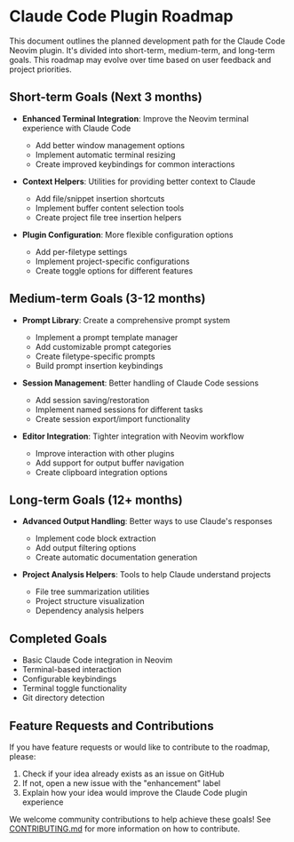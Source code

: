 # Claude Code Plugin Roadmap

This document outlines the planned development path for the Claude Code Neovim plugin. It's divided into short-term, medium-term, and long-term goals. This roadmap may evolve over time based on user feedback and project priorities.

## Short-term Goals (Next 3 months)

- **Enhanced Terminal Integration**: Improve the Neovim terminal experience with Claude Code
  - Add better window management options
  - Implement automatic terminal resizing
  - Create improved keybindings for common interactions

- **Context Helpers**: Utilities for providing better context to Claude
  - Add file/snippet insertion shortcuts
  - Implement buffer content selection tools
  - Create project file tree insertion helpers

- **Plugin Configuration**: More flexible configuration options
  - Add per-filetype settings
  - Implement project-specific configurations
  - Create toggle options for different features

## Medium-term Goals (3-12 months)

- **Prompt Library**: Create a comprehensive prompt system
  - Implement a prompt template manager
  - Add customizable prompt categories
  - Create filetype-specific prompts
  - Build prompt insertion keybindings

- **Session Management**: Better handling of Claude Code sessions
  - Add session saving/restoration
  - Implement named sessions for different tasks
  - Create session export/import functionality

- **Editor Integration**: Tighter integration with Neovim workflow
  - Improve interaction with other plugins
  - Add support for output buffer navigation
  - Create clipboard integration options

## Long-term Goals (12+ months)

- **Advanced Output Handling**: Better ways to use Claude's responses
  - Implement code block extraction
  - Add output filtering options
  - Create automatic documentation generation

- **Project Analysis Helpers**: Tools to help Claude understand projects
  - File tree summarization utilities
  - Project structure visualization
  - Dependency analysis helpers

## Completed Goals

- Basic Claude Code integration in Neovim
- Terminal-based interaction
- Configurable keybindings
- Terminal toggle functionality
- Git directory detection

## Feature Requests and Contributions

If you have feature requests or would like to contribute to the roadmap, please:

1. Check if your idea already exists as an issue on GitHub
2. If not, open a new issue with the "enhancement" label
3. Explain how your idea would improve the Claude Code plugin experience

We welcome community contributions to help achieve these goals! See [CONTRIBUTING.md](CONTRIBUTING.md) for more information on how to contribute.
